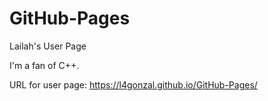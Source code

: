 # GitHub-Pages
Lailah's User Page

I'm a fan of C++.

URL for user page: https://l4gonzal.github.io/GitHub-Pages/
